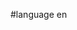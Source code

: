 #language en


<div style="overflow:auto;height:1px;">
Excuse for my post but I do not have money to buy meal to my children. Forgive me please.
[http://hrentut.org/sex/mature-women-seeking-younger-man-for-sex.html mature women seeking younger man for sex]
[http://hrentut.org/college/north-fulton-beauty-college.html north fulton beauty college]
[http://hrentut.org/home/how-to-make-money-at-home-quick.html how to make money at home quick]
[http://hrentut.org/games/torrent-roleplaying-games.html torrent roleplaying games]
[http://hrentut.org/college/north-georgia-college-and-state-university.html north georgia college and state university]
[http://hrentut.org/college/black-college-porno.html black college porno]
[http://hrentut.org/music/there-not-making-the-sky-as-clear-this-year-wish-you-where-here-lyrics---music.html there not making the sky as clear this year wish you where here lyrics   music]
[http://hrentut.org/airline/home-based-airline-agent.html home based airline agent]
[http://hrentut.org/auto/auto-mechanic-estimate.html auto mechanic estimate]
[http://hrentut.org/games/play-solitaire-games.html play solitaire games]
[http://hrentut.org/sex/bizarre-sex-acts.html bizarre sex acts]
[http://hrentut.org/air/naval-station-norfolk-air-terminal.html naval station norfolk air terminal]
[http://hrentut.org/auto/auto-inspector-jobs-in-nj.html auto inspector jobs in nj]
[http://hrentut.org/job/career-options-for-computer-engineers-international-job-fairs.html career options for computer engineers international job fairs]
[http://hrentut.org/cheats/chrono-cross-cheats.html chrono cross cheats]
[http://hrentut.org/girl/school-girl-sex.html school girl sex]
[http://hrentut.org/girls/lizzie-haddon-girls-basketball-tournament.html lizzie haddon girls basketball tournament]
[http://hrentut.org/dog/san-diego-dog-park.html san diego dog park]
[http://hrentut.org/college/north-hennepin-community-college.html north hennepin community college]
[http://hrentut.org/home/home-page-logo.html home page logo]
[http://hrentut.org/girls/new-jersey-girls-lacrosse-scoring-leaders.html new jersey girls lacrosse scoring leaders]
[http://hrentut.org/cheats/cheats-for-calculus-and-statistics-cleps.html cheats for calculus and statistics cleps]
[http://hrentut.org/music/free-mp3-music-download.html free mp3 music download]
[http://hrentut.org/home/vinegar-home-remedy.html vinegar home remedy]
[http://hrentut.org/music/royalty-free-stock-music.html royalty free stock music]
[http://hrentut.org/home/home-facial.html home facial]
[http://hrentut.org/estate/home-discovery-real-estate-florida.html home discovery real estate florida]
[http://hrentut.org/dog/dog-the-bounty-hunter-windows-xp-computer-theme.html dog the bounty hunter windows xp computer theme]
[http://hrentut.org/music/a-clockwork-orange--a-play-with-music.html a clockwork orange  a play with music]
[http://hrentut.org/music/hastings-book-movie-music.html hastings book movie music]
[http://hrentut.org/home/home-work-affiliate-employment-work-from-home-www-keng-co-uk.html home work affiliate employment work from home www keng co uk]
[http://hrentut.org/car/rc-nitro-car.html rc nitro car]
[http://hrentut.org/cheats/cheats-for-gt4.html cheats for gt4]
[http://hrentut.org/air/patent-air-aluminum-fuel-cell.html patent air aluminum fuel cell]
[http://hrentut.org/college/state-farm-college-scholorships.html state farm college scholorships]
[http://hrentut.org/sex/13-year-olds-having-sex.html 13 year olds having sex]
[http://hrentut.org/college/north-texas-community-college.html north texas community college]
[http://hrentut.org/college/mid-michigan-community-college.html mid michigan community college]
[http://hrentut.org/girls/helen-stewart-bad-girls.html helen stewart bad girls]
[http://hrentut.org/home/hydra-rib-basketball-goal-home-page.html hydra rib basketball goal home page]
[http://hrentut.org/estate/winona-lake-real-estate.html winona lake real estate]
[http://hrentut.org/music/rocky-iv-music.html rocky iv music]
[http://hrentut.org/estate/panama-highlands-real-estate.html panama highlands real estate]
[http://hrentut.org/home/home-schooling-conferences.html home schooling conferences]
[http://hrentut.org/games/pogo-games.html pogo games]
[http://hrentut.org/home/anthousa-home-fragrance.html anthousa home fragrance]
[http://hrentut.org/car/spreadsheet-car-buying-decision-making-spreadsheet.html spreadsheet car buying decision making spreadsheet]
[http://hrentut.org/air/remanufactured-air-conditioning-compressor.html remanufactured air conditioning compressor]
[http://hrentut.org/estate/real-estate---canada---mls.html real estate   canada   mls]
[http://hrentut.org/estate/real-estate-hiawassee-vacation-homes.html real estate hiawassee vacation homes]
[http://hrentut.org/college/northampton-community-college-directions.html northampton community college directions]
[http://hrentut.org/college/state-college-zip-code.html state college zip code]
[http://hrentut.org/auto/auto-car-part.html auto car part]
[http://hrentut.org/jobs/work-at-home-jobs-approved-by-the-better-business-bureau.html work at home jobs approved by the better business bureau]
[http://hrentut.org/sex/interracial-sex-short-stories.html interracial sex short stories]
[http://hrentut.org/dog/chili-dog-recipes.html chili dog recipes]
[http://hrentut.org/home/president-lincoln-s-home.html president lincoln s home]
[http://hrentut.org/game/fowl-words-game.html fowl words game]
[http://hrentut.org/college/northcentral-technical-college-wi.html northcentral technical college wi]
[http://hrentut.org/car/rail-car-movers.html rail car movers]
[http://hrentut.org/music/sisqo-the-thong-song-free-music.html sisqo the thong song free music]
[http://hrentut.org/air/accel-air-filter.html accel air filter]
[http://hrentut.org/girl/red-flower-girl-dress.html red flower girl dress]
[http://hrentut.org/gay/vincent-d-onofrio-gay.html vincent d onofrio gay]
[http://hrentut.org/job/job-40.html job 40]
[http://hrentut.org/girls/black-girls-getting-fuck-jpeg.html black girls getting fuck jpeg]
[http://hrentut.org/jobs/mankato-jobs.html mankato jobs]
[http://hrentut.org/home/lake-erie-home-health-corry-pa.html lake erie home health corry pa]
[http://hrentut.org/jobs/local-baltimore-jobs.html local baltimore jobs]
[http://hrentut.org/furniture/furniture-shopping-nj.html furniture shopping nj]
[http://hrentut.org/college/northeastern-oklahoma-am-college.html northeastern oklahoma am college]
[http://hrentut.org/college/northeastern-state-a-and-m-college.html northeastern state a and m college]
[http://hrentut.org/college/northern-college-mark-shamp.html northern college mark shamp]
[http://hrentut.org/car/car-boat-engine-difference.html car boat engine difference]
[http://hrentut.org/estate/dallas-georgia-real-estate.html dallas georgia real estate]
[http://hrentut.org/college/northern-college.html northern college]
[http://hrentut.org/music/music-keane.html music keane]
[http://hrentut.org/home/directory-free-home-work.html directory free home work]
[http://hrentut.org/sex/pamela-anderson-nude-sex.html pamela anderson nude sex]
[http://hrentut.org/estate/virginia-historic-real-estate-market-trends.html virginia historic real estate market trends]
[http://hrentut.org/home/monitoring-home-employees.html monitoring home employees]
[http://hrentut.org/college/northern-maine-tecnical-college.html northern maine tecnical college]
[http://hrentut.org/college/northern-michigan-college.html northern michigan college]
[http://hrentut.org/college/northern-michigan-community-college.html northern michigan community college]
[http://hrentut.org/game/havana-club-game.html havana club game]
[http://hrentut.org/gay/girls-xxx-porn-free-little-chicks-smaller-dicks-gay-twink-transexual-tranny.html girls xxx porn free little chicks smaller dicks gay twink transexual tranny]
[http://hrentut.org/cheats/nintendo-cheats-for-pokemon.html nintendo cheats for pokemon]
[http://hrentut.org/music/christian-piano-music.html christian piano music]
[http://hrentut.org/college/northern-virgina-community-college-asl-classes.html northern virgina community college asl classes]
[http://hrentut.org/adult/-sunday-school-lesson--adult-discipleship-bible.html  sunday school lesson  adult discipleship bible]
[http://hrentut.org/airline/hints-on-finding-cheap-airline-tickets.html hints on finding cheap airline tickets]
[http://hrentut.org/dog/dog-discharge-straw.html dog discharge straw]
[http://hrentut.org/girl/how-to-poke-a-girl.html how to poke a girl]
[http://hrentut.org/car/car-rentals--florida.html car rentals  florida]
[http://hrentut.org/dogs/nova-dogs-and-more-dogs.html nova dogs and more dogs]
[http://hrentut.org/home/home-inspection-logos.html home inspection logos]
[http://hrentut.org/gay/free-young-gay-webcams.html free young gay webcams]
[http://hrentut.org/college/northern-virginia-regional-college-fair.html northern virginia regional college fair]
[http://hrentut.org/college/northernessex-community-college.html northernessex community college]
[http://hrentut.org/college/mount-saint-mary-college.html mount saint mary college]
[http://hrentut.org/cheats/playstation-2-gran-turismo-4-game-cheats.html playstation 2 gran turismo 4 game cheats]
[http://hrentut.org/game/walker-s-game-ear.html walker s game ear]
[http://hrentut.org/home/nursing-notes-home-health.html nursing notes home health]
[http://hrentut.org/games/soundfix-win95-games.html soundfix win95 games]
[http://hrentut.org/game/space-hulk-computer-game.html space hulk computer game]
[http://hrentut.org/airline/south-african-airline-tickets-lowest-airfares.html south african airline tickets lowest airfares]
[http://hrentut.org/air/air-nauru-willow.html air nauru willow]
[http://hrentut.org/game/the-longest-ever-badminton-game.html the longest ever badminton game]
[http://hrentut.org/estate/abbey-real-estate-massachusetts.html abbey real estate massachusetts]
[http://hrentut.org/airline/westjet-airline.html westjet airline]
[http://hrentut.org/jobs/jobs-in-norfolk-va.html jobs in norfolk va]
[http://hrentut.org/home/firelite-home.html firelite home]
[http://hrentut.org/job/job-relocation-horror-stories.html job relocation horror stories]
[http://hrentut.org/home/things-to-consider-for-a-new-home.html things to consider for a new home]
[http://hrentut.org/college/northwest-college-critical-thinking-conference-michigan.html northwest college critical thinking conference michigan]
[http://hrentut.org/college/northwest-college-in-powell--wyoming.html northwest college in powell  wyoming]
[http://hrentut.org/auto/safe-night-auto-colors.html safe night auto colors]
[http://hrentut.org/games/free-internet-sex-games.html free internet sex games]
[http://hrentut.org/car/ducky-s-car-wash-bryan-tx.html ducky s car wash bryan tx]
[http://hrentut.org/dogs/ex-pen-for-dogs.html ex pen for dogs]
[http://hrentut.org/auto/robert-auto.html robert auto]
[http://hrentut.org/estate/real-estate-northern-ireland.html real estate northern ireland]
[http://hrentut.org/music/newsboys-music-videos.html newsboys music videos]
[http://hrentut.org/adult/adult-escorts-michigan.html adult escorts michigan]
[http://hrentut.org/girls/girls-wearing-striped-socks.html girls wearing striped socks]
[http://hrentut.org/dogs/foods-bad-for-dogs.html foods bad for dogs]
[http://hrentut.org/sex/doing-sex.html doing sex]
[http://hrentut.org/auto/schuck-s-auto-parts-eagle-river-ak.html schuck s auto parts eagle river ak]
[http://hrentut.org/estate/real-estate-in-old-orchard-beach-maine.html real estate in old orchard beach maine]
[http://hrentut.org/football/sports-book-football-odds.html sports book football odds]
[http://hrentut.org/girl/teen-movie-scene-rescue-school-girl-new-guy.html teen movie scene rescue school girl new guy]
[http://hrentut.org/college/ohio-valley-college-or-university.html ohio valley college or university]
[http://hrentut.org/home/georgia-manufactured-home-communities.html georgia manufactured home communities]
[http://hrentut.org/html/http---cards1993-niserd-be-holofoil-html.html http   cards1993 niserd be holofoil html]
[http://hrentut.org/games/potato-games-time-counter-fact.html potato games time counter fact]
[http://hrentut.org/cheats/cheats-for-play-station-2-games.html cheats for play station 2 games]
[http://hrentut.org/music/poems-about-music.html poems about music]
[http://hrentut.org/cheats/dragonball-z-budakia-tenkaichi-cheats.html dragonball z budakia tenkaichi cheats]
[http://hrentut.org/home/free-xp-home-edition-download.html free xp home edition download]
[http://hrentut.org/college/northwestern-community-college-edu.html northwestern community college edu]
[http://hrentut.org/air/garrett-air-research-charge-air-intercoolers.html garrett air research charge air intercoolers]
[http://hrentut.org/estate/temecula-ca-real-estate.html temecula ca real estate]
[http://hrentut.org/furniture/how-was-furniture-made-100-years-ago.html how was furniture made 100 years ago]
[http://hrentut.org/music/kids-music-clip-art.html kids music clip art]
[http://hrentut.org/college/lynchburg-college.html lynchburg college]
[http://hrentut.org/car/car-shaking.html car shaking]
[http://hrentut.org/estate/muscle-shoals-alabama-real-estate.html muscle shoals alabama real estate]
[http://hrentut.org/hotels/molokai-hotels.html molokai hotels]
[http://hrentut.org/job/cause-and-effects-of-employee-job-satisfaction.html cause and effects of employee job satisfaction]
[http://hrentut.org/air/air-registered-package-tracking-from-taiwan.html air registered package tracking from taiwan]
</div>
